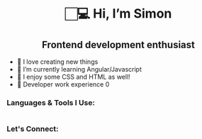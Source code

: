 
<h1 align="center">🏻‍💻 Hi, I’m Simon</h1> 
<h2 align="center">Frontend development enthusiast </h2>  
 

- 🍃 I love creating new things 
- 📖 I’m currently learning Angular/Javascript
- 🌸 I enjoy some CSS and HTML as well! 
- 🐙 Developer work experience 0



<h3>Languages & Tools I Use:</h3>
<p>
  <a href="https://skillicons.dev">
    <img src="https://skillicons.dev/icons?i=html,css,js,ts,angular,firebase,bootstrap,git,vscode" height="auto" width="0"/>
  </a>
</p>

<h3>Let's Connect:</h3>
<p><a href="https://www.linkedin.com/in/simon-baumhauer-850084239/"><img align="center" src="https://cdn.jsdelivr.net/gh/devicons/devicon/icons/linkedin/linkedin-original.svg" alt="me in linkedin" height="auto" width="0"/></a></p>

<!-- ![Github stats](https://github-readme-stats.vercel.app/api?username=catherineisonline&theme=omni&show_icons=true&locale=en) -->



